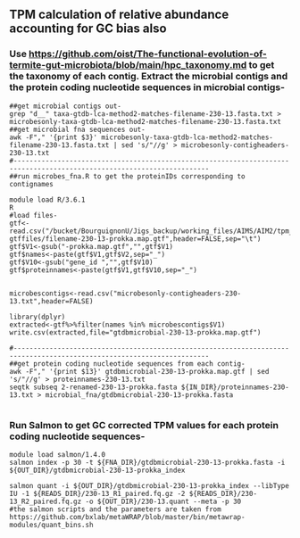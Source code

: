 ## TPM calculation of relative abundance accounting for GC bias also

### Use https://github.com/oist/The-functional-evolution-of-termite-gut-microbiota/blob/main/hpc_taxonomy.md to get the taxonomy of each contig. Extract the microbial contigs and the protein coding nucleotide sequences in microbial contigs-
```
##get microbial contigs out-
grep "d__" taxa-gtdb-lca-method2-matches-filename-230-13.fasta.txt > microbesonly-taxa-gtdb-lca-method2-matches-filename-230-13.fasta.txt
##get microbial fna sequences out-
awk -F"," '{print $3}' microbesonly-taxa-gtdb-lca-method2-matches-filename-230-13.fasta.txt | sed 's/"//g' > microbesonly-contigheaders-230-13.txt
#-----------------------------------------------------------------------------------------------------------------------
##run microbes_fna.R to get the proteinIDs corresponding to contignames

module load R/3.6.1
R
#load files-
gtf<-read.csv("/bucket/BourguignonU/Jigs_backup/working_files/AIMS/AIM2/tpm_functional_annotation/functional_annotation/all_functions_all_taxonomy/gtf_files_Dec2019/named-gtffiles/filename-230-13-prokka.map.gtf",header=FALSE,sep="\t")
gtf$V1<-gsub("-prokka.map.gtf","",gtf$V1)
gtf$names<-paste(gtf$V1,gtf$V2,sep="_")
gtf$V10<-gsub("gene_id ","",gtf$V10)
gtf$proteinnames<-paste(gtf$V1,gtf$V10,sep="_")


microbescontigs<-read.csv("microbesonly-contigheaders-230-13.txt",header=FALSE)

library(dplyr)
extracted<-gtf%>%filter(names %in% microbescontigs$V1)
write.csv(extracted,file="gtdbmicrobial-230-13-prokka.map.gtf")

#-----------------------------------------------------------------------------------------------------------------------
##get protein coding nucleotide sequences from each contig-
awk -F"," '{print $13}' gtdbmicrobial-230-13-prokka.map.gtf | sed 's/"//g' > proteinnames-230-13.txt
seqtk subseq 2-renamed-230-13-prokka.fasta ${IN_DIR}/proteinnames-230-13.txt > microbial_fna/gtdbmicrobial-230-13-prokka.fasta


```


### Run Salmon to get GC corrected TPM values for each protein coding nucleotide sequences-
```
module load salmon/1.4.0
salmon index -p 30 -t ${FNA_DIR}/gtdbmicrobial-230-13-prokka.fasta -i ${OUT_DIR}/gtdbmicrobial-230-13-prokka_index

salmon quant -i ${OUT_DIR}/gtdbmicrobial-230-13-prokka_index --libType IU -1 ${READS_DIR}/230-13_R1_paired.fq.gz -2 ${READS_DIR}/230-13_R2_paired.fq.gz -o ${OUT_DIR}/230-13.quant --meta -p 30
#the salmon scripts and the parameters are taken from https://github.com/bxlab/metaWRAP/blob/master/bin/metawrap-modules/quant_bins.sh


```
